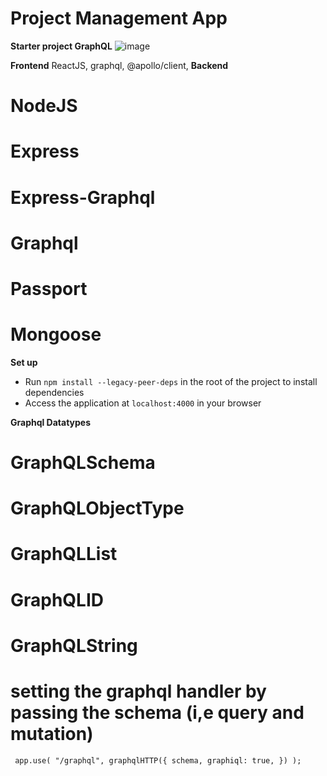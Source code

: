 # Project Management App

**Starter project GraphQL**
![image](https://github.com/vijayveera1989/graphql-project-management-board/assets/91021285/b7b09c77-e63f-4d84-896f-2203fd395fb9)

**Frontend**
    ReactJS,
    graphql,
    @apollo/client,
**Backend**
   # NodeJS
   # Express
   # Express-Graphql
   # Graphql
   # Passport
   # Mongoose

**Set up**

- Run `npm install --legacy-peer-deps` in the root of the project to install dependencies
- Access the application at `localhost:4000` in your browser

**Graphql Datatypes**
   # GraphQLSchema
   # GraphQLObjectType
   # GraphQLList
   # GraphQLID
   # GraphQLString

# setting the graphql handler by passing the schema (i,e query and mutation)
` app.use(
  "/graphql",
  graphqlHTTP({
    schema,
    graphiql: true,
  })
);`

